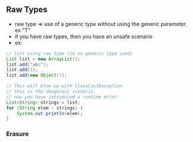 ## Raw Types

- raw type => use of a generic type without using the generic parameter. ex "T"
- if you have raw types, then you have an unsafe scenario
- ex:

```java
// list using raw type (ie no generic type used)
List list = new ArrayList();
list.add("abc");
list.add(1);
list.add(new Object());

// This will blow up with ClassCastException
// this is the dangerous scenario
// now you have introduced a runtime error
List<String> strings = list;
for (String elem : strings) {
    System.out.println(elem);
}
```

### Erasure
